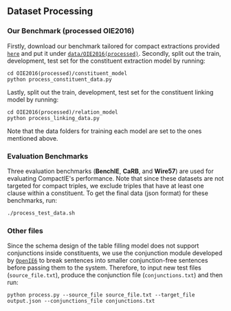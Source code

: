 ## Dataset Processing

### Our Benchmark (processed OIE2016)

Firstly, download our benchmark tailored for compact extractions provided [`here`](https://zenodo.org/record/7014032#.YwQQ0OzMJb8) and put it under [`data/OIE2016(processed)`](https://github.com/FarimaFatahi/CompactIE/tree/master/data/OIE2016(processed)).
Secondly, split out the train, development, test set for the constituent extraction model by running:
``` 
cd OIE2016(processed)/constituent_model
python process_constituent_data.py
```
Lastly, split out the train, development, test set for the constituent linking model by running:
``` 
cd OIE2016(processed)/relation_model
python process_linking_data.py
```
Note that the data folders for training each model are set to the ones mentioned above.

### Evaluation Benchmarks

Three evaluation benchmarks (**BenchIE**, **CaRB**, and **Wire57**) are used for evaluating CompactIE's performance. Note that since these datasets are not targeted for compact triples, we exclude triples that have at least one clause within a constituent.
To get the final data (json format) for these benchmarks, run: 

```bash
./process_test_data.sh
```

### Other files
Since the schema design of the table filling model does not support conjunctions inside constituents, we use the conjunction module developed by [`OpenIE6`](https://github.com/dair-iitd/openie6) to break sentences into smaller conjunction-free sentences before passing them to the system.
Therefore, to input new test files (`source_file.txt`), produce the conjunction file (`conjunctions.txt`) and then run:
```
python process.py --source_file source_file.txt --target_file output.json --conjunctions_file conjunctions.txt
```


